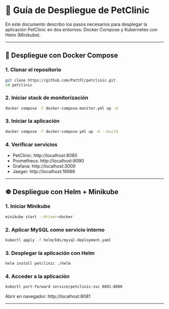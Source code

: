 # 🚀 Guía de Despliegue de PetClinic

En este documento describo los pasos necesarios para desplegar la aplicación PetClinic en dos entornos: Docker Compose y Kubernetes con Helm (Minikube).

---

## 🐳 Despliegue con Docker Compose

### 1. Clonar el repositorio
```bash
git clone https://github.com/PattFC/petclinic.git
cd petclinic
```

### 2. Iniciar stack de monitorización
```bash
docker compose -f docker-compose.monitor.yml up -d
```

### 3. Iniciar la aplicación
```bash
docker compose -f docker-compose.yml up -d --build
```

### 4. Verificar servicios
- PetClinic: http://localhost:8080
- Prometheus: http://localhost:9090
- Grafana: http://localhost:3000
- Jaeger: http://localhost:16686

---

## ☸️ Despliegue con Helm + Minikube

### 1. Iniciar Minikube
```bash
minikube start --driver=docker
```

### 2. Aplicar MySQL como servicio interno
```bash
kubectl apply -f helm/k8s/mysql-deployment.yaml
```

### 3. Desplegar la aplicación con Helm
```bash
helm install petclinic ./helm
```

### 4. Acceder a la aplicación
```bash
kubectl port-forward service/petclinic-svc 8081:8080
```
Abrir en navegador: http://localhost:8081

---

